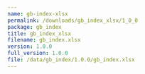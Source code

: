 ```yaml
---
name: gb-index-xlsx
permalink: /downloads/gb_index_xlsx/1_0_0
package: gb_index
title: gb_index_xlsx
filename: gb_index.xlsx
version: 1.0.0
full_version: 1.0.0
file: /data/gb_index/1.0.0/gb_index.xlsx
---
```

